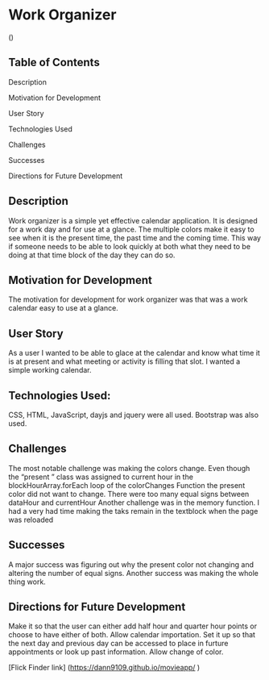 # Work Organizer

(![]())


## Table of Contents
Description

Motivation for Development

User Story

Technologies Used

Challenges

Successes

Directions for Future Development

## Description
Work organizer is a simple yet effective calendar application. It is designed for a work day and for use at a glance. The multiple colors make it easy to see when it is the present time, the past time and the coming time. This way if someone needs to be able to look quickly at both what they need to be doing at that time block of the day they can do so.

## Motivation for Development
The motivation for development for work organizer was that was a work calendar easy to use at a glance. 

## User Story
As a user I wanted to be able to glace at the calendar and know what time it is at present and what meeting or activity is filling that slot. I wanted a simple working calendar. 



## Technologies Used: 

CSS, HTML, JavaScript, dayjs and jquery were all used. Bootstrap was also used. 



## Challenges 
The most notable challenge was making the colors change. Even though the “present ” class was assigned to current hour in the blockHourArray.forEach loop of the colorChanges Function the present color did not want to change.  There were too many equal signs between dataHour and currentHour Another challenge was in the memory function. I had a very had time making the taks remain in the textblock when the page was reloaded


## Successes
A major success was figuring out why the present color not changing and altering the number of equal signs. Another success was making the whole thing work. 


## Directions for Future Development

Make it so that the user can either add half hour and quarter hour points or choose to have either of both. 
Allow calendar importation. 
Set it up so that the next day and previous day can be accessed to place in furture appointments or look up past information. 
Allow change of color. 



[Flick Finder link] (https://dann9109.github.io/movieapp/
)

